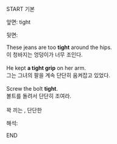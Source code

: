 START
기본

앞면:
tight


뒷면:
<div>These jeans are too <strong>tight</strong> around the hips. </div><div>이 청바지는 엉덩이가 너무 조인다.</div><div><br></div><div><div>He kept <b>a tight grip</b> on her arm. </div><div>그는 그녀의 팔을 계속 단단히 움켜잡고 있었다.</div></div><div><br></div><div><div>Screw the bolt <strong>tight</strong>. </div><div><div>볼트를 돌려서 단단히 조여라.</div></div></div><div><br></div><div>꽉 끼는 , 단단한</div>


해석:
<!--ID: 1746614454850-->
END